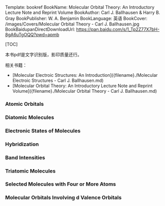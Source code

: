 Template: bookref
BookName: Molecular Orbital Theory: An Introductory Lecture Note and Reprint Volume
BookAuthor: Carl J. Ballhausen & Harry B. Gray
BookPublisher: W. A. Benjamin
BookLanguage: 英语
BookCover: /images/Covers/Molecular Orbital Theory - Carl J. Ballhausen.jpg
BookBaidupanDirectDownloadUrl: https://pan.baidu.com/s/1_Tp2Z77X7bH-8gA6uTgOQQ?pwd=apmb  

[TOC]

本书pdf是文字识别版，影印质量还行。

相关书籍：

- [Molecular Electroic Structures: An Introduction]({filename}./Molecular Electroic Structures - Carl J. Ballhausen.md)
- [Molecular Orbital Theory: An Introductory Lecture Note and Reprint Volume]({filename}./Molecular Orbital Theory - Carl J. Ballhausen.md)

### Atomic Orbitals

### Diatomic Molecules

### Electronic States of Molecules

### Hybridization

### Band Intensities

### Triatomic Molecules

### Selected Molecules with Four or More Atoms

### Molecular Orbitals Involving d Valence Orbitals